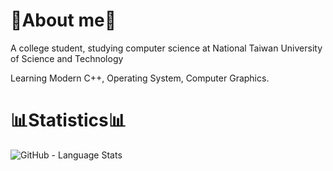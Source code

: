 # :orange_book:About me:orange_book:

A college student, studying computer science at National Taiwan University of Science and Technology

Learning Modern C++, Operating System, Computer Graphics.

# :bar_chart:Statistics:bar_chart:

![GitHub - Language Stats](https://github-readme-stats.vercel.app/api/top-langs/?username=Mes0903&bg_color=90,0D1117,0D1117)
